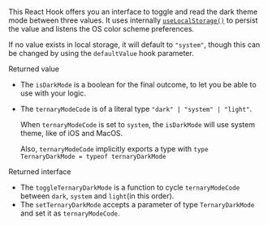 This React Hook offers you an interface to toggle and read the dark theme mode between three values. It uses internally [`useLocalStorage()`](/react-hook/use-local-storage) to persist the value and listens the OS color scheme preferences.

If no value exists in local storage, it will default to `"system"`, though this can be changed by using the `defaultValue` hook parameter.

Returned value

- The `isDarkMode` is a boolean for the final outcome, to let you be able to use with your logic.
- The `ternaryModeCode` is of a literal type `"dark" | "system" | "light"`.

  When `ternaryModeCode` is set to `system`, the `isDarkMode` will use system theme, like of iOS and MacOS.

  Also, `ternaryModeCode` implicitly exports a type with `type TernaryDarkMode = typeof ternaryDarkMode`

Returned interface

- The `toggleTernaryDarkMode` is a function to cycle `ternaryModeCode` between `dark`, `system` and `light`(in this order).
- The `setTernaryDarkMode` accepts a parameter of type `TernaryDarkMode` and set it as `ternaryModeCode`.
